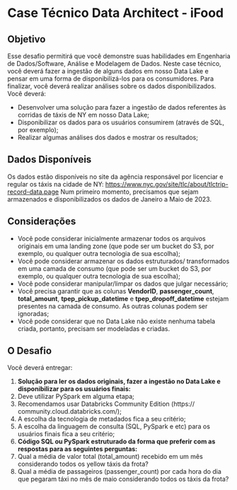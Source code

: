 # Case Técnico Data Architect - iFood
## Objetivo
Esse desafio permitirá que você demonstre suas habilidades em
Engenharia de Dados/Software, Análise e Modelagem de Dados.
Neste case técnico, você deverá fazer a ingestão de alguns dados em
nosso Data Lake e pensar em uma forma de disponibilizá-los para os
consumidores. Para finalizar, você deverá realizar análises sobre os dados
disponibilizados.
Você deverá:
- Desenvolver uma solução para fazer a ingestão de dados referentes
às corridas de táxis de NY em nosso Data Lake;
- Disponibilizar os dados para os usuários consumirem (através de SQL,
por exemplo);
- Realizar algumas análises dos dados e mostrar os resultados;
## Dados Disponíveis
Os dados estão disponíveis no site da agência responsável por licenciar e
regular os táxis na cidade de NY: https://www.nyc.gov/site/tlc/about/tlctrip-record-data.page
Num primeiro momento, precisamos que sejam armazenados e
disponibilizados os dados de Janeiro a Maio de 2023.
## Considerações
- Você pode considerar inicialmente armazenar todos os arquivos
originais em uma landing zone (que pode ser um bucket do S3, por
exemplo, ou qualquer outra tecnologia de sua escolha);
- Você pode considerar armazenar os dados estruturados/
transformados em uma camada de consumo (que pode ser um bucket
do S3, por exemplo, ou qualquer outra tecnologia de sua escolha);
- Você pode considerar manipular/limpar os dados que julgar
necessário;
- Você precisa garantir que as colunas **VendorID**,
**passenger\_count**, **total\_amount**,
**tpep\_pickup\_datetime** e **tpep\_dropoff\_datetime**
estejam presentes na camada de consumo. As outras colunas podem
ser ignoradas;
- Você pode considerar que no Data Lake não existe nenhuma tabela
criada, portanto, precisam ser modeladas e criadas.
## O Desafio
Você deverá entregar:
1. **Solução para ler os dados originais, fazer a ingestão no Data
Lake e disponibilizar para os usuários finais:**
2. Deve utilizar PySpark em alguma etapa;
3. Recomendamos usar Databricks Community Edition (https://
community.cloud.databricks.com/);
4. A escolha da tecnologia de metadados fica a seu critério;
5. A escolha da linguagem de consulta (SQL, PySpark e etc) para os
usuários finais fica a seu critério;
2. **Código SQL ou PySpark estruturado da forma que preferir com
as respostas para as seguintes perguntas:**
2. Qual a média de valor total (total\_amount) recebido em um mês
considerando todos os yellow táxis da frota?
3. Qual a média de passageiros (passenger\_count) por cada hora do dia
que pegaram táxi no mês de maio considerando todos os táxis da
frota?